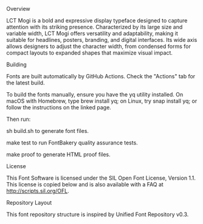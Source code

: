Overview

LCT Mogi is a bold and expressive display typeface designed to capture attention with its striking presence. Characterized by its large size and variable width, LCT Mogi offers versatility and adaptability, making it suitable for headlines, posters, branding, and digital interfaces. Its wide axis allows designers to adjust the character width, from condensed forms for compact layouts to expanded shapes that maximize visual impact.

Building

Fonts are built automatically by GitHub Actions. Check the "Actions" tab for the latest build.

To build the fonts manually, ensure you have the yq utility installed. On macOS with Homebrew, type brew install yq; on Linux, try snap install yq; or follow the instructions on the linked page.

Then run:

sh build.sh to generate font files.

make test to run FontBakery quality assurance tests.

make proof to generate HTML proof files.

License

This Font Software is licensed under the SIL Open Font License, Version 1.1.
This license is copied below and is also available with a FAQ at http://scripts.sil.org/OFL.

Repository Layout

This font repository structure is inspired by Unified Font Repository v0.3.

